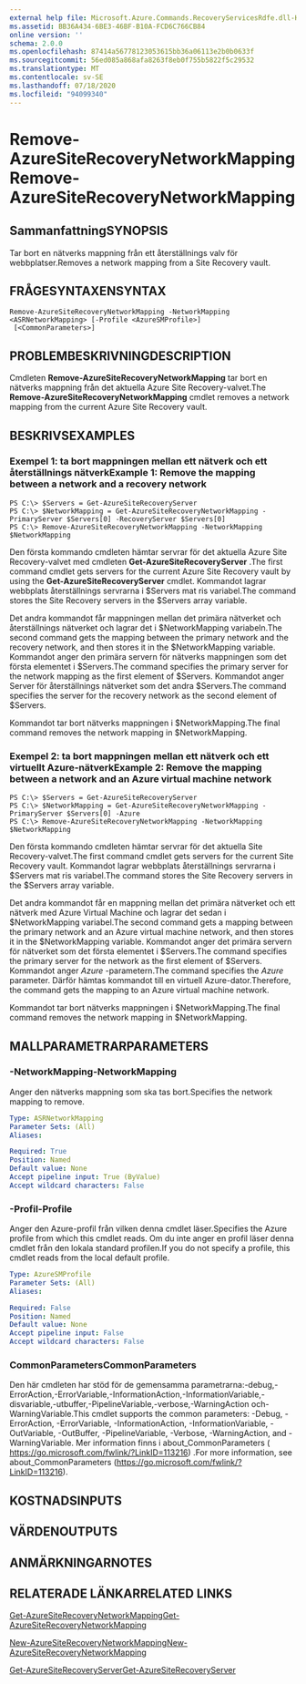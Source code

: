 ```yaml
---
external help file: Microsoft.Azure.Commands.RecoveryServicesRdfe.dll-Help.xml
ms.assetid: BB36A434-6BE3-46BF-B10A-FCD6C766CB84
online version: ''
schema: 2.0.0
ms.openlocfilehash: 87414a56778123053615bb36a06113e2b0b0633f
ms.sourcegitcommit: 56ed085a868afa8263f8eb0f755b5822f5c29532
ms.translationtype: MT
ms.contentlocale: sv-SE
ms.lasthandoff: 07/18/2020
ms.locfileid: "94099340"
---
```

# <span data-ttu-id="9faf4-101">Remove-AzureSiteRecoveryNetworkMapping</span><span class="sxs-lookup"><span data-stu-id="9faf4-101">Remove-AzureSiteRecoveryNetworkMapping</span></span>

## <span data-ttu-id="9faf4-102">Sammanfattning</span><span class="sxs-lookup"><span data-stu-id="9faf4-102">SYNOPSIS</span></span>
<span data-ttu-id="9faf4-103">Tar bort en nätverks mappning från ett återställnings valv för webbplatser.</span><span class="sxs-lookup"><span data-stu-id="9faf4-103">Removes a network mapping from a Site Recovery vault.</span></span>

## <span data-ttu-id="9faf4-104">FRÅGESYNTAXEN</span><span class="sxs-lookup"><span data-stu-id="9faf4-104">SYNTAX</span></span>

```
Remove-AzureSiteRecoveryNetworkMapping -NetworkMapping <ASRNetworkMapping> [-Profile <AzureSMProfile>]
 [<CommonParameters>]
```

## <span data-ttu-id="9faf4-105">PROBLEMBESKRIVNING</span><span class="sxs-lookup"><span data-stu-id="9faf4-105">DESCRIPTION</span></span>
<span data-ttu-id="9faf4-106">Cmdleten **Remove-AzureSiteRecoveryNetworkMapping** tar bort en nätverks mappning från det aktuella Azure Site Recovery-valvet.</span><span class="sxs-lookup"><span data-stu-id="9faf4-106">The **Remove-AzureSiteRecoveryNetworkMapping** cmdlet removes a network mapping from the current Azure Site Recovery vault.</span></span>

## <span data-ttu-id="9faf4-107">BESKRIVS</span><span class="sxs-lookup"><span data-stu-id="9faf4-107">EXAMPLES</span></span>

### <span data-ttu-id="9faf4-108">Exempel 1: ta bort mappningen mellan ett nätverk och ett återställnings nätverk</span><span class="sxs-lookup"><span data-stu-id="9faf4-108">Example 1: Remove the mapping between a network and a recovery network</span></span>
```
PS C:\> $Servers = Get-AzureSiteRecoveryServer
PS C:\> $NetworkMapping = Get-AzureSiteRecoveryNetworkMapping -PrimaryServer $Servers[0] -RecoveryServer $Servers[0]
PS C:\> Remove-AzureSiteRecoveryNetworkMapping -NetworkMapping $NetworkMapping
```

<span data-ttu-id="9faf4-109">Den första kommando cmdleten hämtar servrar för det aktuella Azure Site Recovery-valvet med cmdleten **Get-AzureSiteRecoveryServer** .</span><span class="sxs-lookup"><span data-stu-id="9faf4-109">The first command cmdlet gets servers for the current Azure Site Recovery vault by using the **Get-AzureSiteRecoveryServer** cmdlet.</span></span>
<span data-ttu-id="9faf4-110">Kommandot lagrar webbplats återställnings servrarna i $Servers mat ris variabel.</span><span class="sxs-lookup"><span data-stu-id="9faf4-110">The command stores the Site Recovery servers in the $Servers array variable.</span></span>

<span data-ttu-id="9faf4-111">Det andra kommandot får mappningen mellan det primära nätverket och återställnings nätverket och lagrar det i $NetworkMapping variabeln.</span><span class="sxs-lookup"><span data-stu-id="9faf4-111">The second command gets the mapping between the primary network and the recovery network, and then stores it in the $NetworkMapping variable.</span></span>
<span data-ttu-id="9faf4-112">Kommandot anger den primära servern för nätverks mappningen som det första elementet i $Servers.</span><span class="sxs-lookup"><span data-stu-id="9faf4-112">The command specifies the primary server for the network mapping as the first element of $Servers.</span></span>
<span data-ttu-id="9faf4-113">Kommandot anger Server för återställnings nätverket som det andra $Servers.</span><span class="sxs-lookup"><span data-stu-id="9faf4-113">The command specifies the server for the recovery network as the second element of $Servers.</span></span>

<span data-ttu-id="9faf4-114">Kommandot tar bort nätverks mappningen i $NetworkMapping.</span><span class="sxs-lookup"><span data-stu-id="9faf4-114">The final command removes the network mapping in $NetworkMapping.</span></span>

### <span data-ttu-id="9faf4-115">Exempel 2: ta bort mappningen mellan ett nätverk och ett virtuellt Azure-nätverk</span><span class="sxs-lookup"><span data-stu-id="9faf4-115">Example 2: Remove the mapping between a network and an Azure virtual machine network</span></span>
```
PS C:\> $Servers = Get-AzureSiteRecoveryServer
PS C:\> $NetworkMapping = Get-AzureSiteRecoveryNetworkMapping -PrimaryServer $Servers[0] -Azure
PS C:\> Remove-AzureSiteRecoveryNetworkMapping -NetworkMapping $NetworkMapping
```

<span data-ttu-id="9faf4-116">Den första kommando cmdleten hämtar servrar för det aktuella Site Recovery-valvet.</span><span class="sxs-lookup"><span data-stu-id="9faf4-116">The first command cmdlet gets servers for the current Site Recovery vault.</span></span>
<span data-ttu-id="9faf4-117">Kommandot lagrar webbplats återställnings servrarna i $Servers mat ris variabel.</span><span class="sxs-lookup"><span data-stu-id="9faf4-117">The command stores the Site Recovery servers in the $Servers array variable.</span></span>

<span data-ttu-id="9faf4-118">Det andra kommandot får en mappning mellan det primära nätverket och ett nätverk med Azure Virtual Machine och lagrar det sedan i $NetworkMapping variabel.</span><span class="sxs-lookup"><span data-stu-id="9faf4-118">The second command gets a mapping between the primary network and an Azure virtual machine network, and then stores it in the $NetworkMapping variable.</span></span>
<span data-ttu-id="9faf4-119">Kommandot anger det primära servern för nätverket som det första elementet i $Servers.</span><span class="sxs-lookup"><span data-stu-id="9faf4-119">The command specifies the primary server for the network as the first element of $Servers.</span></span>
<span data-ttu-id="9faf4-120">Kommandot anger *Azure* -parametern.</span><span class="sxs-lookup"><span data-stu-id="9faf4-120">The command specifies the *Azure* parameter.</span></span>
<span data-ttu-id="9faf4-121">Därför hämtas kommandot till en virtuell Azure-dator.</span><span class="sxs-lookup"><span data-stu-id="9faf4-121">Therefore, the command gets the mapping to an Azure virtual machine network.</span></span>

<span data-ttu-id="9faf4-122">Kommandot tar bort nätverks mappningen i $NetworkMapping.</span><span class="sxs-lookup"><span data-stu-id="9faf4-122">The final command removes the network mapping in $NetworkMapping.</span></span>

## <span data-ttu-id="9faf4-123">MALLPARAMETRAR</span><span class="sxs-lookup"><span data-stu-id="9faf4-123">PARAMETERS</span></span>

### <span data-ttu-id="9faf4-124">-NetworkMapping</span><span class="sxs-lookup"><span data-stu-id="9faf4-124">-NetworkMapping</span></span>
<span data-ttu-id="9faf4-125">Anger den nätverks mappning som ska tas bort.</span><span class="sxs-lookup"><span data-stu-id="9faf4-125">Specifies the network mapping to remove.</span></span>

```yaml
Type: ASRNetworkMapping
Parameter Sets: (All)
Aliases: 

Required: True
Position: Named
Default value: None
Accept pipeline input: True (ByValue)
Accept wildcard characters: False
```

### <span data-ttu-id="9faf4-126">-Profil</span><span class="sxs-lookup"><span data-stu-id="9faf4-126">-Profile</span></span>
<span data-ttu-id="9faf4-127">Anger den Azure-profil från vilken denna cmdlet läser.</span><span class="sxs-lookup"><span data-stu-id="9faf4-127">Specifies the Azure profile from which this cmdlet reads.</span></span>
<span data-ttu-id="9faf4-128">Om du inte anger en profil läser denna cmdlet från den lokala standard profilen.</span><span class="sxs-lookup"><span data-stu-id="9faf4-128">If you do not specify a profile, this cmdlet reads from the local default profile.</span></span>

```yaml
Type: AzureSMProfile
Parameter Sets: (All)
Aliases: 

Required: False
Position: Named
Default value: None
Accept pipeline input: False
Accept wildcard characters: False
```

### <span data-ttu-id="9faf4-129">CommonParameters</span><span class="sxs-lookup"><span data-stu-id="9faf4-129">CommonParameters</span></span>
<span data-ttu-id="9faf4-130">Den här cmdleten har stöd för de gemensamma parametrarna:-debug,-ErrorAction,-ErrorVariable,-InformationAction,-InformationVariable,-disvariable,-utbuffer,-PipelineVariable,-verbose,-WarningAction och-WarningVariable.</span><span class="sxs-lookup"><span data-stu-id="9faf4-130">This cmdlet supports the common parameters: -Debug, -ErrorAction, -ErrorVariable, -InformationAction, -InformationVariable, -OutVariable, -OutBuffer, -PipelineVariable, -Verbose, -WarningAction, and -WarningVariable.</span></span> <span data-ttu-id="9faf4-131">Mer information finns i about_CommonParameters ( https://go.microsoft.com/fwlink/?LinkID=113216) .</span><span class="sxs-lookup"><span data-stu-id="9faf4-131">For more information, see about_CommonParameters (https://go.microsoft.com/fwlink/?LinkID=113216).</span></span>

## <span data-ttu-id="9faf4-132">KOSTNADS</span><span class="sxs-lookup"><span data-stu-id="9faf4-132">INPUTS</span></span>

## <span data-ttu-id="9faf4-133">VÄRDEN</span><span class="sxs-lookup"><span data-stu-id="9faf4-133">OUTPUTS</span></span>

## <span data-ttu-id="9faf4-134">ANMÄRKNINGAR</span><span class="sxs-lookup"><span data-stu-id="9faf4-134">NOTES</span></span>

## <span data-ttu-id="9faf4-135">RELATERADE LÄNKAR</span><span class="sxs-lookup"><span data-stu-id="9faf4-135">RELATED LINKS</span></span>

[<span data-ttu-id="9faf4-136">Get-AzureSiteRecoveryNetworkMapping</span><span class="sxs-lookup"><span data-stu-id="9faf4-136">Get-AzureSiteRecoveryNetworkMapping</span></span>](./Get-AzureSiteRecoveryNetworkMapping.md)

[<span data-ttu-id="9faf4-137">New-AzureSiteRecoveryNetworkMapping</span><span class="sxs-lookup"><span data-stu-id="9faf4-137">New-AzureSiteRecoveryNetworkMapping</span></span>](./New-AzureSiteRecoveryNetworkMapping.md)

[<span data-ttu-id="9faf4-138">Get-AzureSiteRecoveryServer</span><span class="sxs-lookup"><span data-stu-id="9faf4-138">Get-AzureSiteRecoveryServer</span></span>](./Get-AzureSiteRecoveryServer.md)


